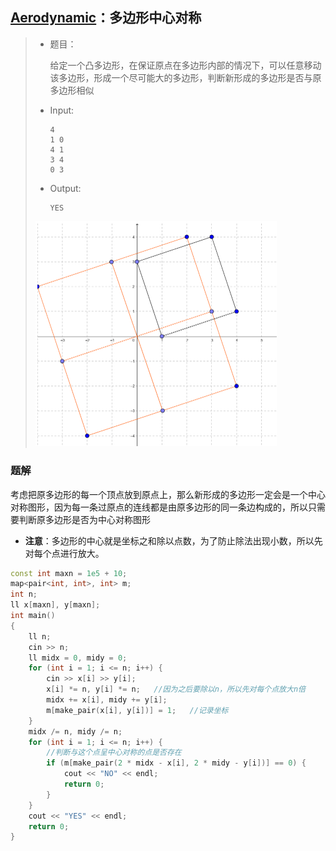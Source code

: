 ## [Aerodynamic](https://codeforces.com/contest/1300/problem/D)：多边形中心对称

> - 题目：
>
>   给定一个凸多边形，在保证原点在多边形内部的情况下，可以任意移动该多边形，形成一个尽可能大的多边形，判断新形成的多边形是否与原多边形相似
>
> - Input:
>
>   ```
>   4
>   1 0
>   4 1
>   3 4
>   0 3
>   ```
>
> - Output:
>
>   ```
>   YES
>   ```
>
> <img src="图片/Aerodynamic.png" alt="image-20200210191702189" style="zoom:50%;" />

### 题解

考虑把原多边形的每一个顶点放到原点上，那么新形成的多边形一定会是一个中心对称图形，因为每一条过原点的连线都是由原多边形的同一条边构成的，所以只需要判断原多边形是否为中心对称图形

- **注意**：多边形的中心就是坐标之和除以点数，为了防止除法出现小数，所以先对每个点进行放大。

```c++
const int maxn = 1e5 + 10;
map<pair<int, int>, int> m;
int n;
ll x[maxn], y[maxn];
int main()
{
    ll n;
    cin >> n;
    ll midx = 0, midy = 0;
    for (int i = 1; i <= n; i++) {
        cin >> x[i] >> y[i];
        x[i] *= n, y[i] *= n;	//因为之后要除以n，所以先对每个点放大n倍
        midx += x[i], midy += y[i];
        m[make_pair(x[i], y[i])] = 1;	//记录坐标
    }
    midx /= n, midy /= n;
    for (int i = 1; i <= n; i++) {
        //判断与这个点呈中心对称的点是否存在
        if (m[make_pair(2 * midx - x[i], 2 * midy - y[i])] == 0) {	
            cout << "NO" << endl;
            return 0;
        }
    }
    cout << "YES" << endl;
    return 0;
}
```

